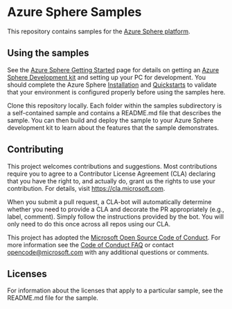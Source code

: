 
# Azure Sphere Samples
This repository contains samples for the [Azure Sphere platform](https://www.microsoft.com/azure-sphere/).

## Using the samples
See the [Azure Sphere Getting Started](https://www.microsoft.com/en-us/azure-sphere/get-started/) page for details on getting an [Azure Sphere Development kit](https://aka.ms/AzureSpheredevkits) and setting up your PC for development. You should complete the Azure Sphere [Installation](https://docs.microsoft.com/azure-sphere/install/overview) and [Quickstarts](https://docs.microsoft.com/azure-sphere/quickstarts/qs-overview) to validate that your environment is configured properly before using the samples here. 

Clone this repository locally. Each folder within the samples subdirectory is a self-contained sample and contains a README.md file that describes the sample. You can then build and deploy the sample to your Azure Sphere development kit to learn about the features that the sample demonstrates.

## Contributing
This project welcomes contributions and suggestions. Most contributions require you to agree to a Contributor License Agreement (CLA) declaring that you have the right to, and actually do, grant us the rights to use your contribution. For details, visit https://cla.microsoft.com.

When you submit a pull request, a CLA-bot will automatically determine whether you need to provide a CLA and decorate the PR appropriately (e.g., label, comment). Simply follow the instructions provided by the bot. You will only need to do this once across all repos using our CLA.

This project has adopted the [Microsoft Open Source Code of Conduct](https://opensource.microsoft.com/codeofconduct/).
For more information see the [Code of Conduct FAQ](https://opensource.microsoft.com/codeofconduct/faq/) or
contact [opencode@microsoft.com](mailto:opencode@microsoft.com) with any additional questions or comments.

## Licenses

For information about the licenses that apply to a particular sample, see the README.md file for the sample. 
